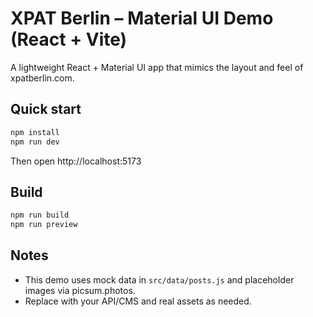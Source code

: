 # XPAT Berlin – Material UI Demo (React + Vite)

A lightweight React + Material UI app that mimics the layout and feel of xpatberlin.com.

## Quick start
```bash
npm install
npm run dev
```

Then open http://localhost:5173

## Build
```bash
npm run build
npm run preview
```

## Notes
- This demo uses mock data in `src/data/posts.js` and placeholder images via picsum.photos.
- Replace with your API/CMS and real assets as needed.
